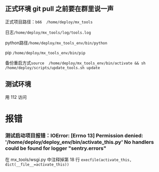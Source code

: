 

## 正式环境 git pull 之前要在群里说一声   

正式项目路径：```b66  /home/deploy/mx_tools```  

日志`/home/deploy/mx_tools/log/tools.log`    

python路径```/home/deploy/mx_tools_env/bin/python```   

pip `/home/deploy/mx_tools_env/bin/pip`

备份重启方式`source  /home/deploy/mx_tools_env/bin/activate && sh /home/deploy/scripts/update_tools.sh update`



## 测试环境

用 112 访问     


# 报错  

### 测试启动项目报错：IOError: [Errno 13] Permission denied: '/home/deploy/deploy_env/bin/activate_this.py' No handlers could be found for logger "sentry.errors"

在 mx_tools/wsgi.py 中注释掉第 18 行 `execfile(activate_this, dict(__file__=activate_this))`    


